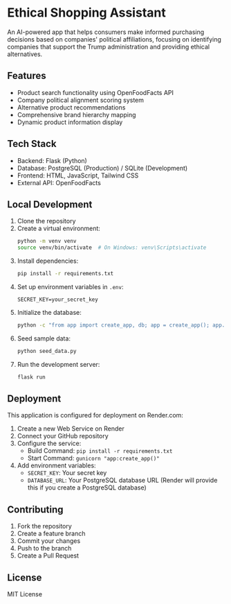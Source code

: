 # Ethical Shopping Assistant

An AI-powered app that helps consumers make informed purchasing decisions based on companies' political affiliations, focusing on identifying companies that support the Trump administration and providing ethical alternatives.

## Features

- Product search functionality using OpenFoodFacts API
- Company political alignment scoring system
- Alternative product recommendations
- Comprehensive brand hierarchy mapping
- Dynamic product information display

## Tech Stack

- Backend: Flask (Python)
- Database: PostgreSQL (Production) / SQLite (Development)
- Frontend: HTML, JavaScript, Tailwind CSS
- External API: OpenFoodFacts

## Local Development

1. Clone the repository
2. Create a virtual environment:
   ```bash
   python -m venv venv
   source venv/bin/activate  # On Windows: venv\Scripts\activate
   ```
3. Install dependencies:
   ```bash
   pip install -r requirements.txt
   ```
4. Set up environment variables in `.env`:
   ```
   SECRET_KEY=your_secret_key
   ```
5. Initialize the database:
   ```bash
   python -c "from app import create_app, db; app = create_app(); app.app_context().push(); db.create_all()"
   ```
6. Seed sample data:
   ```bash
   python seed_data.py
   ```
7. Run the development server:
   ```bash
   flask run
   ```

## Deployment

This application is configured for deployment on Render.com:

1. Create a new Web Service on Render
2. Connect your GitHub repository
3. Configure the service:
   - Build Command: `pip install -r requirements.txt`
   - Start Command: `gunicorn "app:create_app()"`
4. Add environment variables:
   - `SECRET_KEY`: Your secret key
   - `DATABASE_URL`: Your PostgreSQL database URL (Render will provide this if you create a PostgreSQL database)

## Contributing

1. Fork the repository
2. Create a feature branch
3. Commit your changes
4. Push to the branch
5. Create a Pull Request

## License

MIT License
